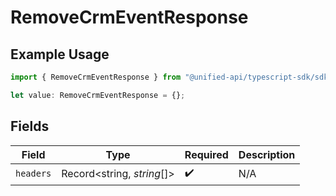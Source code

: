 # RemoveCrmEventResponse

## Example Usage

```typescript
import { RemoveCrmEventResponse } from "@unified-api/typescript-sdk/sdk/models/operations";

let value: RemoveCrmEventResponse = {};
```

## Fields

| Field                      | Type                       | Required                   | Description                |
| -------------------------- | -------------------------- | -------------------------- | -------------------------- |
| `headers`                  | Record<string, *string*[]> | :heavy_check_mark:         | N/A                        |